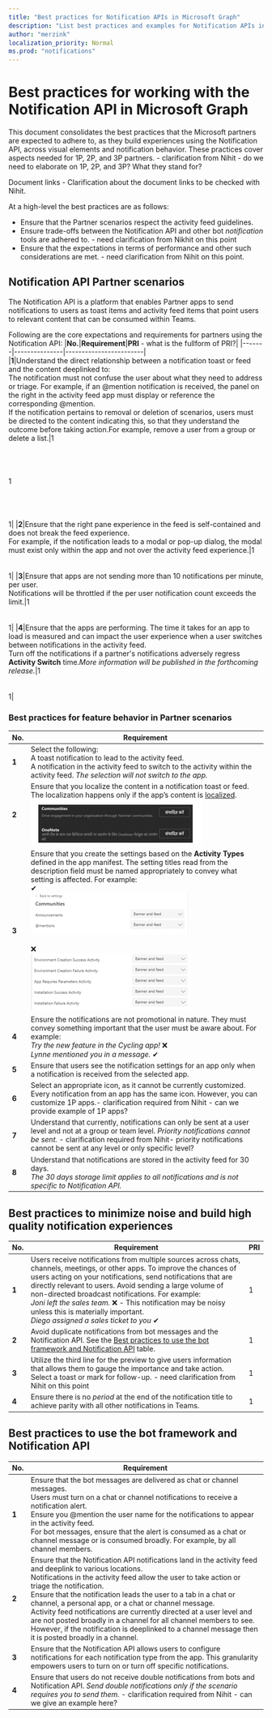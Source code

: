 ```yaml
---
title: "Best practices for Notification APIs in Microsoft Graph"
description: "List best practices and examples for Notification APIs in Microsoft Graph"
author: "merzink"
localization_priority: Normal
ms.prod: "notifications"
---
```


# Best practices for working with the Notification API in Microsoft Graph
This document consolidates the best practices that the Microsoft partners are expected to adhere to, as they build experiences using the Notification API, across visual elements and notification behavior. These practices cover aspects needed for 1P, 2P, and 3P partners. - clarification from Nihit - do we need to elaborate on 1P, 2P, and 3P? What they stand for?

Document links - Clarification about the document links to be checked with Nihit.

At a high-level the best practices are as follows:
* Ensure that the Partner scenarios respect the activity feed guidelines.
* Ensure trade-offs between the Notification API and other bot *notification* tools are adhered to. - need clarification from Nikhit on this point
* Ensure that the expectations in terms of performance and other such considerations are met. - need clarification from Nihit on this point.

## Notification API Partner scenarios
The Notification API is a platform that enables Partner apps to send notifications to users as toast items and activity feed items that point users to relevant content that can be consumed within Teams.

Following are the core expectations and requirements for partners using the Notification API:
|**No.**|**Requirement**|**PRI** - what is the fullform of PRI?|
|-------|---------------|------------------------|	
|**1**|Understand the direct relationship  between a notification toast or feed and the content deeplinked to:<br/> The notification must not confuse the user about what they need to address or triage. For example, if an @mention notification is received, the panel on the right in the activity feed app must display or reference the corresponding @mention.<br/>If the notification pertains to removal or deletion of scenarios, users must be directed to the content indicating this, so that they understand the outcome before taking action.For example, remove a user from a group or delete a list.|1<br/><br/><br/><br/><br/>1<br/><br/><br/><br/><br/>1|
|**2**|Ensure that the right pane experience in the feed is self-contained and does not break the feed experience.<br/>For example, if the notification leads to a modal or pop-up dialog, the modal must exist only within the app and not over the activity feed experience.|1<br/><br/><br/>1|
|**3**|Ensure that apps are not sending more than 10 notifications per minute, per user.<br/>Notifications will be throttled if the per user notification count exceeds the limit.|1<br/><br/><br/>1|
|**4**|Ensure that the apps are performing. The time it takes for an app to load is measured and can impact the user experience when a user switches between notifications in the activity feed.<br/>Turn off the notifications if a partner's notifications adversely regress **Activity Switch** time.*More information will be published in the forthcoming release.*|1<br/><br/><br/>1|

### Best practices for feature behavior in Partner scenarios	
|**No.**|**Requirement**|
|-------|---------------|
|**1**|Select the following:<br/>A toast notification to lead to the activity feed.<br/>A notification in the activity feed to switch to the activity within the activity feed. *The selection will not switch to the app.*|
|**2**|Ensure that you localize the content in a notification toast or feed. The localization happens only if the app’s content is [localized](/platform/concepts/build-and-test/apps-localization).<br/>![Screenshot of App level settings](images/notifications-api-best-practice1.png "Image of App level settings")|
|**3**|Ensure that you create the settings based on the **Activity Types** defined in the app manifest. The setting titles read from the description field must be named appropriately to convey what setting is affected. For example:<br/> ✔ <br/>![Screenshot of Activity types](images/notifications-api-best-practice2.png "Image of Activity type settings")<br/><br/>❌<br/>![Screenshot of Activity Types](images/notifications-api-best-practice3.png "Image of App level settings")|
|**4**|Ensure the notifications are not promotional in nature. They must convey something important that the user must be aware about. For example:<br/>*Try the new feature in the Cycling app!* ❌<br/>*Lynne mentioned you in a message.* ✔|
|**5**|Ensure that users see the notification settings for an app only when a notification is received from the selected app.|
|**6**|Select an appropriate icon, as it cannot be currently customized. Every notification from an app has the same icon. However, you can customize 1P apps.- clarification required from Nihit - can we provide example of 1P apps?|
|**7**|Understand that currently, notifications can only be sent at a user level and not at a group or team level. *Priority notifications cannot be sent.* - clarification required from Nihit- priority notifications cannot be sent at any level or only specific level?|
|**8**|Understand that notifications are stored in the activity feed for 30 days. <br/>*The 30 days storage limit applies to all notifications and is not specific to Notification API.*|

## Best practices to minimize noise and build high quality notification experiences
|**No.**|**Requirement**|**PRI**|
|-------|---------------|-------|
|**1**|Users receive notifications from multiple sources across chats, channels, meetings, or other apps. To improve the chances of users acting on your notifications, send notifications that are directly relevant to users. Avoid sending a large volume of non-directed broadcast notifications. For example:</br> *Joni left the sales team.* ❌ - This notification may be noisy unless this is materially important.<br/>*Diego assigned a sales ticket to you* ✔|1|
|**2**|Avoid duplicate notifications from bot messages and the Notification API. See the [Best practices to use the bot framework and Notification API](#best-practices-to-use-the-bot-framework-and-the-notification-api) table.|1|
|**3**|Utilize the third line for the preview to give users information that allows them to gauge the importance and take action. Select a toast or mark for follow-up. - need clarification from Nihit on this point|1|
|**4**|Ensure there is no *period* at the end of the notification title to achieve parity with all other notifications in Teams.|1|

## Best practices to use the bot framework and Notification API
|**No.**|**Requirement**|
|-------|---------------|
|**1**|Ensure that the bot messages are delivered as chat or channel messages.<br/>Users must turn on a chat or channel notifications to receive a notification alert.<br/>Ensure you @mention the user name for the notifications to appear in the activity feed.<br/>For bot messages, ensure that the alert is consumed as a chat or channel message or is consumed broadly. For example, by all channel members.| 
|**2**|Ensure that the Notification API notifications land in the activity feed and deeplink to various locations.<br/>Notifications in the activity feed allow the user to take action or triage the notification.<br/>Ensure that the notification leads the user to a tab in a chat or channel, a personal app, or a chat or channel message.<br/>Activity feed notifications are currently directed at a user level and are not posted broadly in a channel for all channel members to see. However, if the notification is deeplinked to a channel message then it is posted broadly in a channel.|
|**3**|Ensure that the Notification API allows users to configure notifications for each notification type from the app. This granularity empowers users to turn on or turn off specific notifications.|
|**4**|Ensure that users do not receive double notifications from bots and Notification API. *Send  double notifications only if the scenario requires you to send them.* - clarification required from Nihit - can we give an example here? |

